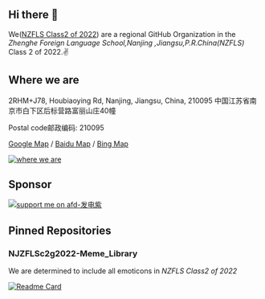 ## Hi there 👋

We([NZFLS Class2 of 2022](https://github.com/NJZFLSc2g2022)) are a regional GitHub Organization in the _Zhenghe Foreign Language School,Nanjing ,Jiangsu,P.R.China(NZFLS)_  Class 2 of 2022.✌️

## Where we are

2RHM+J78, Houbiaoying Rd, Nanjing, Jiangsu, China, 210095  中国江苏省南京市白下区后标营路富丽山庄40幢

Postal code邮政编码: 210095

[Google Map](https://goo.gl/maps/Nnm2qGfBnvaxWHDg8) / [Baidu Map](https://j.map.baidu.com/54/cLgJ) / [Bing Map](https://www.bing.com/maps?osid=a95b4ff0-e496-4726-93f3-c1d7290b7be9&cp=pb4bb8tx25jd&lvl=16&v=2&sV=2&form=S00027)

[![where we are](https://user-images.githubusercontent.com/91039316/228396471-85aa7afc-0e28-48e3-80f9-9f52456553b8.jpeg)](https://goo.gl/maps/Nnm2qGfBnvaxWHDg8)

## Sponsor

[![support me on afd-发电紫](https://user-images.githubusercontent.com/91039316/229685800-ad7aac90-21bb-4014-afe6-60e6ea9902e3.svg)](https://afdian.net/@FredW)

## Pinned Repositories

### NJZFLSc2g2022-Meme_Library

We are determined to include all emoticons in _NZFLS Class2 of 2022_

[![Readme Card](https://github-readme-stats.vercel.app/api/pin/?username=NJZFLSc2g2022&repo=NJZFLSc2g2022-Meme_Library)](https://github.com/NJZFLSc2g2022/NJZFLSc2g2022-Meme_Library)

<!--

**Here are some ideas to get you started:**

🙋‍♀️ A short introduction - what is your organization all about?
🌈 Contribution guidelines - how can the community get involved?
👩‍💻 Useful resources - where can the community find your docs? Is there anything else the community should know?
🍿 Fun facts - what does your team eat for breakfast?
🧙 Remember, you can do mighty things with the power of [Markdown](https://docs.github.com/github/writing-on-github/getting-started-with-writing-and-formatting-on-github/basic-writing-and-formatting-syntax)
-->
